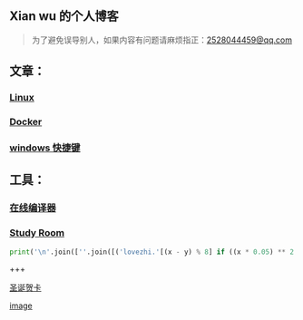 ## Xian wu 的个人博客

> 为了避免误导别人，如果内容有问题请麻烦指正：2528044459@qq.com







## 文章：

###  [Linux](myNote/Linux.html)
### [Docker](myNote/Docker.md)

### [windows 快捷键](myNote/windows快捷键.html)

## 工具：

### [在线编译器](http://www.dooccn.com/c/)
### [Study Room](/StudyRoom/index.html)

```python
print('\n'.join([''.join([('lovezhi.'[(x - y) % 8] if ((x * 0.05) ** 2 + (y * 0.1) ** 2 - 1) ** 3 - (x * 0.05) ** 2 * (y * 0.1) ** 3 <= 0 else ' ') for x in range(-30, 30)]) for y in range(15, -15, -1)]))
```





+++



[圣诞贺卡](/Merry_Christmas/index.html)

[image](./img/index.html)